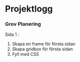 # Projektlogg

### Grov Planering 

Sida 1 : 
1. Skapa en frame för första sidan
2. Skapa gridbox för första sidan
3. Fyll med CSS

